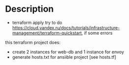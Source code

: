 # Description

 - terraform apply
try to do https://cloud.yandex.ru/docs/tutorials/infrastructure-management/terraform-quickstart, if some errors 

this terraform project does:
 - create 2 instances for web-db and 1 instance for envoy
 - generate hosts.txt for ansiible project [see hosts.tf]